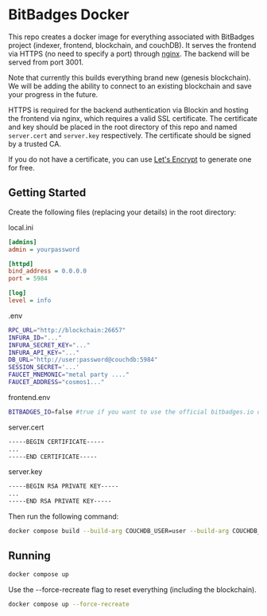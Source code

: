 # BitBadges Docker
This repo creates a docker image for everything associated with BitBadges project (indexer, frontend, 
blockchain, and couchDB). It serves the frontend via HTTPS (no need to specify a port)
through [nginx](https://www.nginx.com/). The backend will be served from port 3001.

Note that currently this builds everything brand new (genesis blockchain). We will be adding the ability
to connect to an existing blockchain and save your progress in the future.

HTTPS is required for the backend authentication via Blockin and hosting the frontend via nginx, which requires
a valid SSL certificate. The certificate and key should be placed in the root directory of this repo and named
`server.cert` and `server.key` respectively. The certificate should be signed by a trusted CA.

If you do not have a certificate, you can use [Let's Encrypt](https://letsencrypt.org/) to generate one for free.

## Getting Started
Create the following files (replacing your details) in the root directory:

local.ini
```ini
[admins]
admin = yourpassword

[httpd]
bind_address = 0.0.0.0
port = 5984

[log]
level = info
```

.env
```bash
RPC_URL="http://blockchain:26657"
INFURA_ID="..."
INFURA_SECRET_KEY="..."
INFURA_API_KEY="..."
DB_URL="http://user:password@couchdb:5984"
SESSION_SECRET='...'
FAUCET_MNEMONIC="metal party ...."
FAUCET_ADDRESS="cosmos1..."
```

frontend.env
```bash
BITBADGES_IO=false #true if you want to use the official bitbadges.io domain / indexer
```

server.cert
```bash
-----BEGIN CERTIFICATE-----
...
-----END CERTIFICATE-----
```

server.key
```bash
-----BEGIN RSA PRIVATE KEY-----
...
-----END RSA PRIVATE KEY-----
```

Then run the following command:
```bash
docker compose build --build-arg COUCHDB_USER=user --build-arg COUCHDB_PASSWORD=password
```

## Running
```bash
docker compose up
```

Use the --force-recreate flag to reset everything (including the blockchain).
```bash
docker compose up --force-recreate
```

